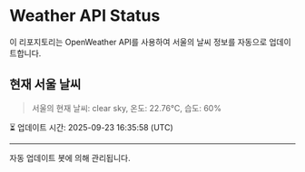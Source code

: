 
# Weather API Status

이 리포지토리는 OpenWeather API를 사용하여 서울의 날씨 정보를 자동으로 업데이트합니다.

## 현재 서울 날씨
> 서울의 현재 날씨: clear sky, 온도: 22.76°C, 습도: 60%

⏳ 업데이트 시간: 2025-09-23 16:35:58 (UTC)

---
자동 업데이트 봇에 의해 관리됩니다.
